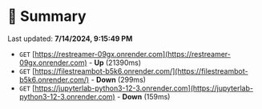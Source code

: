 # 📖 Summary
Last updated: **7/14/2024, 9:15:49 PM**

- `GET` [https://restreamer-09gx.onrender.com](https://restreamer-09gx.onrender.com) - **Up** (21390ms)
- `GET` [https://filestreambot-b5k6.onrender.com/](https://filestreambot-b5k6.onrender.com/) - **Down** (299ms)
- `GET` [https://jupyterlab-python3-12-3.onrender.com](https://jupyterlab-python3-12-3.onrender.com) - **Down** (159ms)
